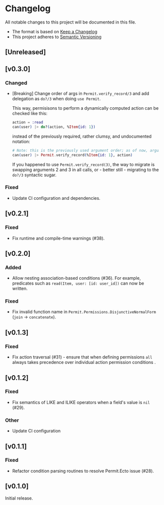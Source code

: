 # Changelog
All notable changes to this project will be documented in this file.

* The format is based on [Keep a Changelog](https://keepachangelog.com/en/1.0.0/)
* This project adheres to [Semantic Versioning](https://semver.org/spec/v2.0.0.html)

## [Unreleased]

## [v0.3.0]
### Changed
- [Breaking] Change order of args in `Permit.verify_record/3` and add delegation as `do?/3` when doing `use Permit`.

  This way, permisisons to perform a dynamically computed action can be checked like this:
  ```elixir
  action = :read
  can(user) |> do?(action, %Item{id: 1})
  ```
  instead of the previously required, rather clumsy, and undocumented notation:

  ```elixir
  # Note: this is the previously used argument order; as of now, arguments 2 and 3 have been reversed.
  can(user) |> Permit.verify_record(%Item{id: 1}, action)
  ```
  If you happened to use `Permit.verify_record(3)`, the way to migrate is swapping arguments 2 and 3 in all calls, or - better still - migrating to the `do?/3` syntactic sugar.

### Fixed
- Update CI configuration and dependencies.

## [v0.2.1]
### Fixed
- Fix runtime and compile-time warnings (#38).

## [v0.2.0]
### Added
- Allow nesting association-based conditions (#36). For example, predicates such as `read(Item, user: [id: user_id])` can now be written.

### Fixed
- Fix invalid function name in `Permit.Permissions.DisjunctiveNormalForm` (`join` -> `concatenate`).

## [v0.1.3]
### Fixed
- Fix action traversal (#31) - ensure that when defining permissions `all` always takes precedence over individual action permission conditions .

## [v0.1.2]
### Fixed
- Fix semantics of LIKE and ILIKE operators when a field's value is `nil` (#29).

### Other
- Update CI configuration

## [v0.1.1]
### Fixed
- Refactor condition parsing routines to resolve Permit.Ecto issue (#28).

## [v0.1.0]
Initial release.
